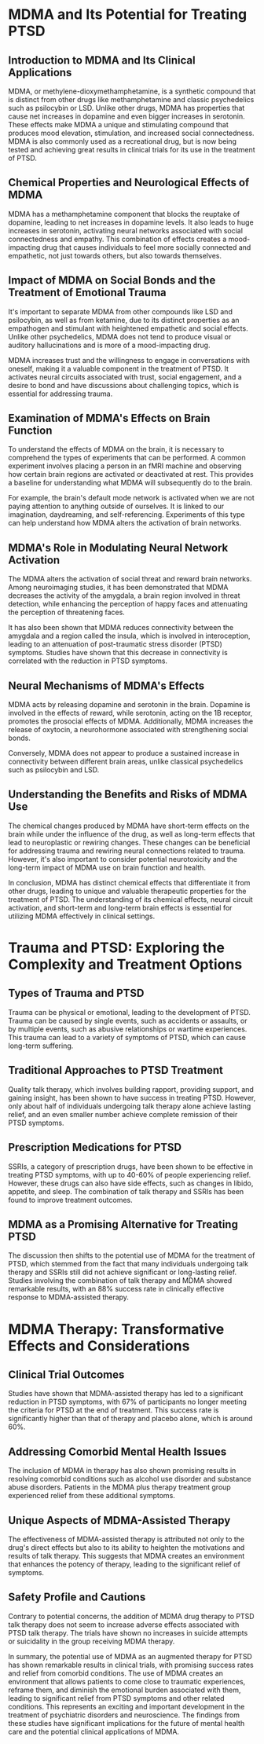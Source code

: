 # MDMA and Its Potential for Treating PTSD

## Introduction to MDMA and Its Clinical Applications

MDMA, or methylene-dioxymethamphetamine, is a synthetic compound that is distinct from other drugs like methamphetamine and classic psychedelics such as psilocybin or LSD. Unlike other drugs, MDMA has properties that cause net increases in dopamine and even bigger increases in serotonin. These effects make MDMA a unique and stimulating compound that produces mood elevation, stimulation, and increased social connectedness. MDMA is also commonly used as a recreational drug, but is now being tested and achieving great results in clinical trials for its use in the treatment of PTSD.

## Chemical Properties and Neurological Effects of MDMA

MDMA has a methamphetamine component that blocks the reuptake of dopamine, leading to net increases in dopamine levels. It also leads to huge increases in serotonin, activating neural networks associated with social connectedness and empathy. This combination of effects creates a mood-impacting drug that causes individuals to feel more socially connected and empathetic, not just towards others, but also towards themselves.

## Impact of MDMA on Social Bonds and the Treatment of Emotional Trauma

It's important to separate MDMA from other compounds like LSD and psilocybin, as well as from ketamine, due to its distinct properties as an empathogen and stimulant with heightened empathetic and social effects. Unlike other psychedelics, MDMA does not tend to produce visual or auditory hallucinations and is more of a mood-impacting drug.

MDMA increases trust and the willingness to engage in conversations with oneself, making it a valuable component in the treatment of PTSD. It activates neural circuits associated with trust, social engagement, and a desire to bond and have discussions about challenging topics, which is essential for addressing trauma.

## Examination of MDMA's Effects on Brain Function

To understand the effects of MDMA on the brain, it is necessary to comprehend the types of experiments that can be performed. A common experiment involves placing a person in an fMRI machine and observing how certain brain regions are activated or deactivated at rest. This provides a baseline for understanding what MDMA will subsequently do to the brain.

For example, the brain's default mode network is activated when we are not paying attention to anything outside of ourselves. It is linked to our imagination, daydreaming, and self-referencing. Experiments of this type can help understand how MDMA alters the activation of brain networks.

## MDMA's Role in Modulating Neural Network Activation

The MDMA alters the activation of social threat and reward brain networks. Among neuroimaging studies, it has been demonstrated that MDMA decreases the activity of the amygdala, a brain region involved in threat detection, while enhancing the perception of happy faces and attenuating the perception of threatening faces.

It has also been shown that MDMA reduces connectivity between the amygdala and a region called the insula, which is involved in interoception, leading to an attenuation of post-traumatic stress disorder (PTSD) symptoms. Studies have shown that this decrease in connectivity is correlated with the reduction in PTSD symptoms.

## Neural Mechanisms of MDMA's Effects

MDMA acts by releasing dopamine and serotonin in the brain. Dopamine is involved in the effects of reward, while serotonin, acting on the 1B receptor, promotes the prosocial effects of MDMA. Additionally, MDMA increases the release of oxytocin, a neurohormone associated with strengthening social bonds.

Conversely, MDMA does not appear to produce a sustained increase in connectivity between different brain areas, unlike classical psychedelics such as psilocybin and LSD.

## Understanding the Benefits and Risks of MDMA Use

The chemical changes produced by MDMA have short-term effects on the brain while under the influence of the drug, as well as long-term effects that lead to neuroplastic or rewiring changes. These changes can be beneficial for addressing trauma and rewiring neural connections related to trauma. However, it's also important to consider potential neurotoxicity and the long-term impact of MDMA use on brain function and health.

In conclusion, MDMA has distinct chemical effects that differentiate it from other drugs, leading to unique and valuable therapeutic properties for the treatment of PTSD. The understanding of its chemical effects, neural circuit activation, and short-term and long-term brain effects is essential for utilizing MDMA effectively in clinical settings.

# Trauma and PTSD: Exploring the Complexity and Treatment Options

## Types of Trauma and PTSD

Trauma can be physical or emotional, leading to the development of PTSD. Trauma can be caused by single events, such as accidents or assaults, or by multiple events, such as abusive relationships or wartime experiences. This trauma can lead to a variety of symptoms of PTSD, which can cause long-term suffering. 

## Traditional Approaches to PTSD Treatment

Quality talk therapy, which involves building rapport, providing support, and gaining insight, has been shown to have success in treating PTSD. However, only about half of individuals undergoing talk therapy alone achieve lasting relief, and an even smaller number achieve complete remission of their PTSD symptoms. 

## Prescription Medications for PTSD

SSRIs, a category of prescription drugs, have been shown to be effective in treating PTSD symptoms, with up to 40-60% of people experiencing relief. However, these drugs can also have side effects, such as changes in libido, appetite, and sleep. The combination of talk therapy and SSRIs has been found to improve treatment outcomes. 

## MDMA as a Promising Alternative for Treating PTSD

The discussion then shifts to the potential use of MDMA for the treatment of PTSD, which stemmed from the fact that many individuals undergoing talk therapy and SSRIs still did not achieve significant or long-lasting relief. Studies involving the combination of talk therapy and MDMA showed remarkable results, with an 88% success rate in clinically effective response to MDMA-assisted therapy. 

# MDMA Therapy: Transformative Effects and Considerations

## Clinical Trial Outcomes

Studies have shown that MDMA-assisted therapy has led to a significant reduction in PTSD symptoms, with 67% of participants no longer meeting the criteria for PTSD at the end of treatment. This success rate is significantly higher than that of therapy and placebo alone, which is around 60%. 

## Addressing Comorbid Mental Health Issues

The inclusion of MDMA in therapy has also shown promising results in resolving comorbid conditions such as alcohol use disorder and substance abuse disorders. Patients in the MDMA plus therapy treatment group experienced relief from these additional symptoms. 

## Unique Aspects of MDMA-Assisted Therapy

The effectiveness of MDMA-assisted therapy is attributed not only to the drug's direct effects but also to its ability to heighten the motivations and results of talk therapy. This suggests that MDMA creates an environment that enhances the potency of therapy, leading to the significant relief of symptoms. 

## Safety Profile and Cautions

Contrary to potential concerns, the addition of MDMA drug therapy to PTSD talk therapy does not seem to increase adverse effects associated with PTSD talk therapy. The trials have shown no increases in suicide attempts or suicidality in the group receiving MDMA therapy. 

In summary, the potential use of MDMA as an augmented therapy for PTSD has shown remarkable results in clinical trials, with promising success rates and relief from comorbid conditions. The use of MDMA creates an environment that allows patients to come close to traumatic experiences, reframe them, and diminish the emotional burden associated with them, leading to significant relief from PTSD symptoms and other related conditions. This represents an exciting and important development in the treatment of psychiatric disorders and neuroscience. The findings from these studies have significant implications for the future of mental health care and the potential clinical applications of MDMA.